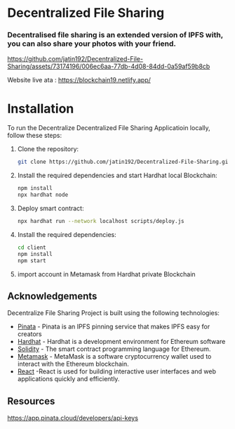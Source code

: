 # Decentralized File Sharing

### Decentralised file sharing is an extended version of IPFS with, you can also share your photos with your friend.

https://github.com/jatin192/Decentralized-File-Sharing/assets/73174196/006ec6aa-77db-4d08-84dd-0a59af59b8cb

Website live ata : https://blockchain19.netlify.app/

# Installation

To run the Decentralize Decentralized File Sharing Applicatioin locally, follow these steps:

1. Clone the repository:

   ```bash
   git clone https://github.com/jatin192/Decentralized-File-Sharing.git
   ```

2. Install the required dependencies and start Hardhat local Blockchain:

   ```bash
   npm install
   npx hardhat node
   
   ```
3. Deploy smart contract:

   ```bash
   npx hardhat run --network localhost scripts/deploy.js
   ```  
4. Install the required dependencies:

   ```bash
   cd client
   npm install
   npm start
   ```
5. import account in Metamask from Hardhat private Blockchain

## Acknowledgements

Decentralize File Sharing Project is built using the following technologies:

- [Pinata](https://www.pinata.cloud/) - Pinata is an IPFS pinning service that makes IPFS easy for creators
- [Hardhat](https://hardhat.org/) - Hardhat is a development environment for Ethereum software
- [Solidity](https://docs.soliditylang.org/) - The smart contract programming language for Ethereum.
- [Metamask](https://metamask.io/)  - MetaMask is a software cryptocurrency wallet used to interact with the Ethereum blockchain.
- [React](https://react.dev/) -React is used for building interactive user interfaces and web applications quickly and efficiently.


## Resources

https://app.pinata.cloud/developers/api-keys
